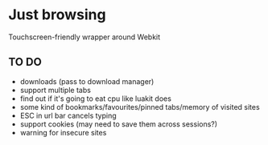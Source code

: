 # Just browsing

Touchscreen-friendly wrapper around Webkit

## TO DO

- downloads (pass to download manager)
- support multiple tabs
- find out if it's going to eat cpu like luakit does
- some kind of bookmarks/favourites/pinned tabs/memory of visited sites
- ESC in url bar cancels typing
- support cookies (may need to save them across sessions?)
- warning for insecure sites
